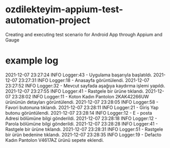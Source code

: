 # ozdilekteyim-appium-test-automation-project

Creating and executing test scenario for Android App through Appium and Gauge

# example log

2021-12-07 23:27:24 INFO  Logger:43 - Uygulama başarıyla başlatıldı.
2021-12-07 23:27:31 INFO  Logger:18 - Anasayfa görüntülendi.
2021-12-07 23:27:52 INFO  Logger:32 - Mevcut sayfada aşağıya kaydırma işlemi yapıldı.
2021-12-07 23:27:55 INFO  Logger:41 - Rastgele bir ürüne tıklandı.
2021-12-07 23:28:02 INFO  Logger:11 - Koton Kadın Pantolon 2KAK42266UW ürününün detayları görüntülendi.
2021-12-07 23:28:05 INFO  Logger:58 - Favori butonuna tıklandı.
2021-12-07 23:28:11 INFO  Logger:21 - Giriş Yap butonu görüntülendi.
2021-12-07 23:28:14 INFO  Logger:12 - E - posta Adresi bölümüne bilgi gönderildi.
2021-12-07 23:28:18 INFO  Logger:12 - Parola bölümüne bilgi gönderildi.
2021-12-07 23:28:28 INFO  Logger:41 - Rastgele bir ürüne tıklandı.
2021-12-07 23:28:31 INFO  Logger:51 - Rastgele bir ürün bedenine tıklandı.
2021-12-07 23:28:35 INFO  Logger:19 - Defacto Kadın Pantolon V4617AZ ürünü sepete eklendi.
